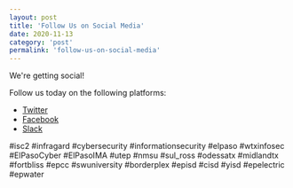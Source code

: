 ```yaml
---
layout: post
title: 'Follow Us on Social Media'
date: 2020-11-13
category: 'post'
permalink: 'follow-us-on-social-media'
---
```


We're getting social! 

Follow us today on the following platforms:
* [Twitter](https://lnkd.in/dJyx8xQ)
* [Facebook](https://lnkd.in/eS-Fxen)
* [Slack](https://lnkd.in/evC3PGH)

#isc2 #infragard #cybersecurity #informationsecurity #elpaso #wtxinfosec #ElPasoCyber #ElPasoIMA #utep #nmsu #sul_ross #odessatx #midlandtx #fortbliss #epcc #swuniversity #borderplex #episd #cisd #yisd #epelectric #epwater

